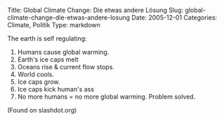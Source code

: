 Title: Global Climate Change: Die etwas andere Lösung
Slug: global-climate-change-die-etwas-andere-losung
Date: 2005-12-01
Categories: Climate, Politik
Type: markdown

The earth is self regulating:

1. Humans cause global warming.
2. Earth's ice caps melt
3. Oceans rise & current flow stops.
4. World cools.
5. Ice caps grow.
6. Ice caps kick human's ass
7. No more humans = no more global warming. Problem solved.

(Found on slashdot.org)
